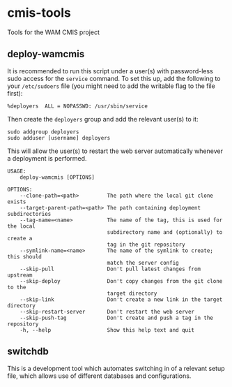 cmis-tools
==========

Tools for the WAM CMIS project

deploy-wamcmis
--------------

It is recommended to run this script under a user(s) with password-less sudo access for the `service` command.  To set this up, add the following to your `/etc/sudoers` file (you might need to add the writable flag to the file first):

    %deployers	ALL = NOPASSWD: /usr/sbin/service

Then create the `deployers` group and add the relevant user(s) to it:

    sudo addgroup deployers
    sudo adduser [username] deployers

This will allow the user(s) to restart the web server automatically whenever a deployment is performed.

    USAGE:
        deploy-wamcmis [OPTIONS]
    
    OPTIONS:
        --clone-path=<path>         The path where the local git clone exists
        --target-parent-path=<path> The path containing deployment subdirectories
        --tag-name=<name>           The name of the tag, this is used for the local
                                    subdirectory name and (optionally) to create a
                                    tag in the git repository
        --symlink-name=<name>       The name of the symlink to create; this should
                                    match the server config
        --skip-pull                 Don't pull latest changes from upstream
        --skip-deploy               Don't copy changes from the git clone to the
                                    target directory
        --skip-link                 Don't create a new link in the target directory
        --skip-restart-server       Don't restart the web server
        --skip-push-tag             Don't create and push a tag in the repository
        -h, --help                  Show this help text and quit

switchdb
--------

This is a development tool which automates switching in of a relevant setup file, which allows use of different databases and configurations.

